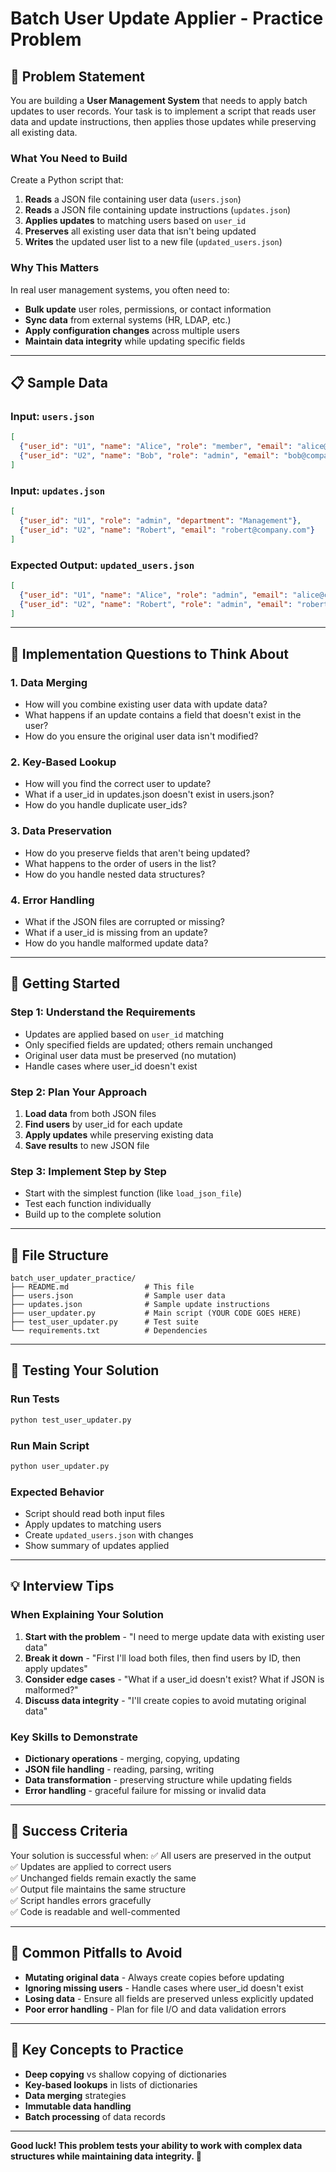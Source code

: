 # Batch User Update Applier - Practice Problem

## 🎯 Problem Statement

You are building a **User Management System** that needs to apply batch updates to user records. Your task is to implement a script that reads user data and update instructions, then applies those updates while preserving all existing data.

### What You Need to Build

Create a Python script that:
1. **Reads** a JSON file containing user data (`users.json`)
2. **Reads** a JSON file containing update instructions (`updates.json`)
3. **Applies updates** to matching users based on `user_id`
4. **Preserves** all existing user data that isn't being updated
5. **Writes** the updated user list to a new file (`updated_users.json`)

### Why This Matters

In real user management systems, you often need to:
- **Bulk update** user roles, permissions, or contact information
- **Sync data** from external systems (HR, LDAP, etc.)
- **Apply configuration changes** across multiple users
- **Maintain data integrity** while updating specific fields

---

## 📋 Sample Data

### Input: `users.json`
```json
[
  {"user_id": "U1", "name": "Alice", "role": "member", "email": "alice@company.com", "department": "Engineering"},
  {"user_id": "U2", "name": "Bob", "role": "admin", "email": "bob@company.com", "department": "Management"}
]
```

### Input: `updates.json`
```json
[
  {"user_id": "U1", "role": "admin", "department": "Management"},
  {"user_id": "U2", "name": "Robert", "email": "robert@company.com"}
]
```

### Expected Output: `updated_users.json`
```json
[
  {"user_id": "U1", "name": "Alice", "role": "admin", "email": "alice@company.com", "department": "Management"},
  {"user_id": "U2", "name": "Robert", "role": "admin", "email": "robert@company.com", "department": "Management"}
]
```

---

## 🤔 Implementation Questions to Think About

### 1. Data Merging
- How will you combine existing user data with update data?
- What happens if an update contains a field that doesn't exist in the user?
- How do you ensure the original user data isn't modified?

### 2. Key-Based Lookup
- How will you find the correct user to update?
- What if a user_id in updates.json doesn't exist in users.json?
- How do you handle duplicate user_ids?

### 3. Data Preservation
- How do you preserve fields that aren't being updated?
- What happens to the order of users in the list?
- How do you handle nested data structures?

### 4. Error Handling
- What if the JSON files are corrupted or missing?
- What if a user_id is missing from an update?
- How do you handle malformed update data?

---

## 🚀 Getting Started

### Step 1: Understand the Requirements
- Updates are applied based on `user_id` matching
- Only specified fields are updated; others remain unchanged
- Original user data must be preserved (no mutation)
- Handle cases where user_id doesn't exist

### Step 2: Plan Your Approach
1. **Load data** from both JSON files
2. **Find users** by user_id for each update
3. **Apply updates** while preserving existing data
4. **Save results** to new JSON file

### Step 3: Implement Step by Step
- Start with the simplest function (like `load_json_file`)
- Test each function individually
- Build up to the complete solution

---

## 📁 File Structure

```
batch_user_updater_practice/
├── README.md                 # This file
├── users.json                # Sample user data
├── updates.json              # Sample update instructions
├── user_updater.py           # Main script (YOUR CODE GOES HERE)
├── test_user_updater.py      # Test suite
└── requirements.txt          # Dependencies
```

---

## 🧪 Testing Your Solution

### Run Tests
```bash
python test_user_updater.py
```

### Run Main Script
```bash
python user_updater.py
```

### Expected Behavior
- Script should read both input files
- Apply updates to matching users
- Create `updated_users.json` with changes
- Show summary of updates applied

---

## 💡 Interview Tips

### When Explaining Your Solution
1. **Start with the problem** - "I need to merge update data with existing user data"
2. **Break it down** - "First I'll load both files, then find users by ID, then apply updates"
3. **Consider edge cases** - "What if a user_id doesn't exist? What if JSON is malformed?"
4. **Discuss data integrity** - "I'll create copies to avoid mutating original data"

### Key Skills to Demonstrate
- **Dictionary operations** - merging, copying, updating
- **JSON file handling** - reading, parsing, writing
- **Data transformation** - preserving structure while updating fields
- **Error handling** - graceful failure for missing or invalid data

---

## 🎯 Success Criteria

Your solution is successful when:
✅ All users are preserved in the output  
✅ Updates are applied to correct users  
✅ Unchanged fields remain exactly the same  
✅ Output file maintains the same structure  
✅ Script handles errors gracefully  
✅ Code is readable and well-commented  

---

## 🚨 Common Pitfalls to Avoid

- **Mutating original data** - Always create copies before updating
- **Ignoring missing users** - Handle cases where user_id doesn't exist
- **Losing data** - Ensure all fields are preserved unless explicitly updated
- **Poor error handling** - Plan for file I/O and data validation errors

---

## 🎯 Key Concepts to Practice

- **Deep copying** vs shallow copying of dictionaries
- **Key-based lookups** in lists of dictionaries
- **Data merging** strategies
- **Immutable data handling**
- **Batch processing** of data records

---

**Good luck! This problem tests your ability to work with complex data structures while maintaining data integrity. 🚀**
